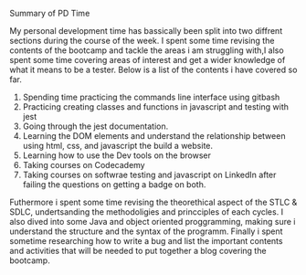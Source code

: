 Summary of PD Time

My personal development time has bassically been split into two diffrent sections during the course of the week. I spent some time revising the contents of the bootcamp and tackle the areas i am struggling with,I also spent some time covering areas of interest and get a wider knowledge of what it means to be a tester. Below is a list of the contents i have covered so far.
1. Spending time practicing the commands line interface using gitbash
2. Practicing creating classes and functions in javascript and testing with jest
3. Going through the jest documentation.
4. Learning the DOM elements and understand the relationship between using html, css, and javascript the build a website.
5. Learning how to use the Dev tools on the browser 
6. Taking courses on Codecademy
7. Taking courses on softwrae testing and javascript on LinkedIn after failing the questions on getting a badge on both.

Futhermore i spent some time revising the theorethical aspect of the STLC & SDLC, undertsanding the methodoligies and princciples of each cycles.
I also dived into some Java and object oriented proggramming, making sure i understand the structure and the syntax of the programm.
Finally i spent sometime researching how to write a bug and list the important contents and activities that will be needed to put together a blog covering the bootcamp.

